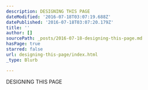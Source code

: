 ```yaml
---
description: DESIGNING THIS PAGE
dateModified: '2016-07-18T03:07:19.688Z'
datePublished: '2016-07-18T03:07:20.179Z'
title: ''
author: []
sourcePath: _posts/2016-07-18-designing-this-page.md
hasPage: true
starred: false
url: designing-this-page/index.html
_type: Blurb

---
```

DESIGNING THIS PAGE